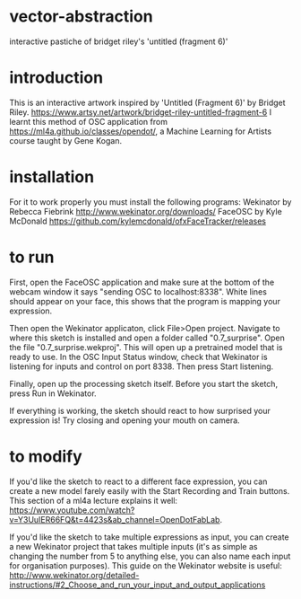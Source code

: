 # vector-abstraction
interactive pastiche of bridget riley's 'untitled (fragment 6)'

# introduction
This is an interactive artwork inspired by 'Untitled (Fragment 6)' by Bridget Riley.
https://www.artsy.net/artwork/bridget-riley-untitled-fragment-6
I learnt this method of OSC application from https://ml4a.github.io/classes/opendot/, a Machine Learning for Artists course taught by Gene Kogan.

# installation
For it to work properly you must install the following programs:
Wekinator by Rebecca Fiebrink http://www.wekinator.org/downloads/
FaceOSC by Kyle McDonald https://github.com/kylemcdonald/ofxFaceTracker/releases

# to run
First, open the FaceOSC application and make sure at the bottom of the webcam window it says "sending OSC to localhost:8338". White lines should appear on your face, this shows that the program is mapping your expression.

Then open the Wekinator applicaton, click File>Open project. Navigate to where this sketch is installed and open a folder called "0.7_surprise". Open the file "0.7_surprise.wekproj". This will open up a pretrained model that is ready to use. In the OSC Input Status window, check that Wekinator is listening for inputs and control on port 8338. Then press Start listening.

Finally, open up the processing sketch itself. Before you start the sketch, press Run in Wekinator.

If everything is working, the sketch should react to how surprised your expression is! Try closing and opening your mouth on camera.

# to modify
If you'd like the sketch to react to a different face expression, you can create a new model farely easily with the Start Recording and Train buttons. This section of a ml4a lecture explains it well: https://www.youtube.com/watch?v=Y3UuIER66FQ&t=4423s&ab_channel=OpenDotFabLab.

If you'd like the sketch to take multiple expressions as input, you can create a new Wekinator project that takes multiple inputs (it's as simple as changing the number from 5 to anything else, you can also name each input for organisation purposes). This guide on the Wekinator website is useful: http://www.wekinator.org/detailed-instructions/#2_Choose_and_run_your_input_and_output_applications
